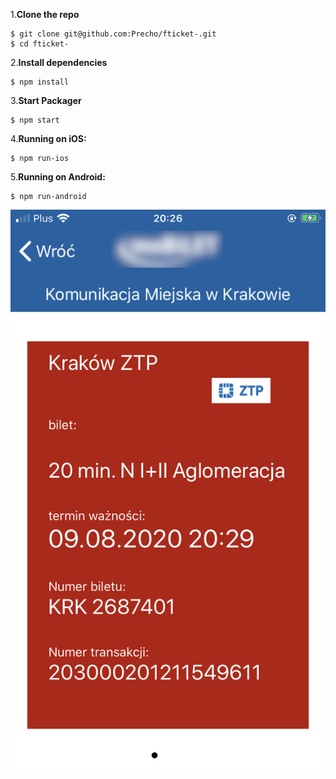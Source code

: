 1.**Clone the repo**

```
$ git clone git@github.com:Precho/fticket-.git
$ cd fticket-
```
2.**Install dependencies**

```
$ npm install

```
3.**Start Packager**

```
$ npm start
```
4.**Running on iOS:**

```
$ npm run-ios
```
5.**Running on Android:**

```
$ npm run-android
```

![PreView](https://github.com/Precho/fticket-/blob/master/gitimg.jpeg?raw=true)
